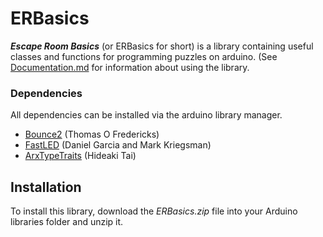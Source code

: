 # ERBasics
***Escape Room Basics*** (or ERBasics for short) is a library containing useful classes and functions for programming puzzles on arduino. (See [Documentation.md](https://github.com/DuskHusky/Escape-Room-Arduino/blob/main/ERBasics/Documentation.md) for information about using the library.

### Dependencies

All dependencies can be installed via the arduino library manager.

 - [Bounce2](https://github.com/thomasfredericks/Bounce2) (Thomas O Fredericks)
 - [FastLED](https://fastled.io) (Daniel Garcia and Mark Kriegsman)
 - [ArxTypeTraits](https://github.com/hideakitai/ArxTypeTraits) (Hideaki Tai)

## Installation

To install this library, download the *ERBasics.zip* file into your Arduino libraries folder and unzip it.

